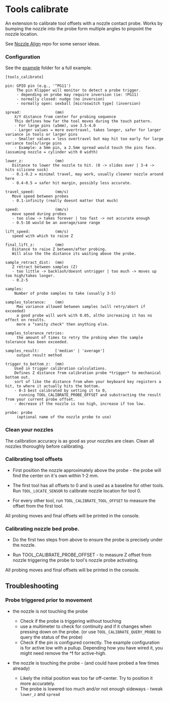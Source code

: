# Tools calibrate

An extension to calibrate tool offsets with a nozzle contact probe.
Works by bumping the nozzle into the probe form multiple angles to pinpoint the nozzle location.

See [Nozzle Align](https://github.com/viesturz/NozzleAlign) repo for some sensor ideas.

### Configuration

See the [example](/examples/calibrate-offsets.cfg) folder for a full example.
```
[tools_calibrate]

pin: GPIO pin (e.g., '^PG11')
     The pin Klipper will monitor to detect a probe trigger.
     - depending on probe may require inversion (ie: !PG11)
     - normally closed: nudge (no inversion)
     - normally open: sexball [microswitch type] (inversion)

spread:               (mm)
    X/Y distance from center for probing sequence
    This defines how far the tool moves during the touch pattern.
    - For large pins (≥5mm), use 3.5-4.0 
    - Larger values = more overtravel, takes longer, safer for larger variance in tools or larger pins
    - Smaller values = less overtravel but may hit too early for large variance tools/large pins
    - Example: a 5mm pin, a 2.5mm spread would touch the pins face. (assuming nozzle = cylinder with 0 width)

lower_z:              (mm)
   Distance to lower the nozzle to hit. (0 -> slides over | 3-4 -> hits silicone sock)
   - 0.1-0.2 = minimal travel, may work, usually cleaner nozzle around here
   - 0.4-0.5 = safer hit margin, possibly less accurate.

travel_speed:         (mm/s)
   Move speed between probes 
   - 0.1-infinity (really doesnt matter that much)

speed:                (mm/s)
   move speed during probes 
   - too slow -> takes forever | too fast -> not accurate enough
   - 0.5-10 would be an average/sane range

lift_speed:           (mm/s)
   speed with which to raise Z

final_lift_z:         (mm)
   Distance to raise Z between/after probing.
   Will also the the distance its waiting above the probe.

sample_retract_dist:  (mm)
   Z retract between samples (Z) 
   - too little -> backlash/doesnt untrigger | too much -> moves up too high/takes longer.
   - 0.2-5 

samples: 
    Number of probe samples to take (usually 3-5)

samples_tolerance:    (mm) 
     Max variance allowed between samples (will retry/abort if exceeded)
     a good probe will work with 0.05, altho increasing it has no effect on results.
     more a "sanity check" then anything else.

samples_tolerance_retries: 
     the amount of times to retry the probing when the sample tolerance has been exceeded.

samples_result:       ['median' | 'average']
     output result method 
     
trigger_to_bottom_z:  (mm)
    Used in trigger calibration calculations.
    Defines Z distance from calibration probe *trigger* to mechanical bottom out.
    sort of like the distance from when your keyboard key registers a hit, to where it actually hits the bottom.
    - 0-3 best calibrated by setting it to 0, 
      running TOOL_CALIBRATE_PROBE_OFFSET and substracting the result from your current probe offset.
    - decrease if the nozzle is too high, increase if too low.

probe: probe 
     (optional name of the nozzle probe to use)
```

### Clean your nozzles 

The calibration accuracy is as good as your nozzles are clean. 
Clean all nozzles thoroughly before calibrating.

### Calibrating tool offsets

- First position the nozzle approximately above the probe - the probe will find the center on it's own within 1-2 mm.

- The first tool has all offsets to 0 and is used as a baseline for other tools. Run ```TOOL_LOCATE_SENSOR``` to calibrate nozzle location for tool 0.

- For every other tool, run ```TOOL_CALIBRATE_TOOL_OFFSET``` to measure the offset from the first tool.

All probing moves and final offsets will be printed in the console.

### Calibrating nozzle bed probe.

- Do the first two steps from above to ensure the probe is precisely under the nozzle.

- Run TOOL_CALIBRATE_PROBE_OFFSET - to measure Z offset from nozzle triggering the probe to tool's nozzle probe activating.

All probing moves and final offsets will be printed in the console.


## Troubleshooting

### Probe triggered prior to movement
- the nozzle is not touching the probe
  - Check if the probe is triggering without touching  
  - use a multimeter to check for continuity and if it changes when pressing down on the probe. (or use `TOOL_CALIBRATE_QUERY_PROBE` to query the status of the probe)
  - Check if the pin is configured correctly. The example configuration is for active low with a pullup. Depending how you have wired it, you might need remove the **^!** for active-high.
  
- the nozzle is touching the probe - (and could have probed a few times already)
  - Likely the initial position was too far off-center. Try to position it more accurately.
  - The probe is lowered too much and/or not enough sideways - tweak `lower_z` and `spread`
